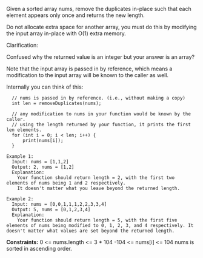 Given a sorted array nums, remove the duplicates in-place such that each element appears only once and returns the new length.

Do not allocate extra space for another array, you must do this by modifying the input array in-place with O(1) extra memory.

Clarification:

Confused why the returned value is an integer but your answer is an array?

Note that the input array is passed in by reference, which means a modification to the input array will be known to the caller as well.

Internally you can think of this:

```
  // nums is passed in by reference. (i.e., without making a copy)
  int len = removeDuplicates(nums);

  // any modification to nums in your function would be known by the caller.
  // using the length returned by your function, it prints the first len elements.
  for (int i = 0; i < len; i++) {
      print(nums[i]);
  }

Example 1:
  Input: nums = [1,1,2]
  Output: 2, nums = [1,2]
  Explanation: 
    Your function should return length = 2, with the first two elements of nums being 1 and 2 respectively. 
    It doesn't matter what you leave beyond the returned length.

Example 2:
  Input: nums = [0,0,1,1,1,2,2,3,3,4]
  Output: 5, nums = [0,1,2,3,4]
  Explanation: 
    Your function should return length = 5, with the first five elements of nums being modified to 0, 1, 2, 3, and 4 respectively. It doesn't matter what values are set beyond the returned length.
``` 

**Constraints:**
  0 <= nums.length <= 3 * 104
  -104 <= nums[i] <= 104
  nums is sorted in ascending order.